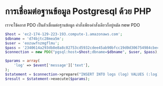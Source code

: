 # การเชื่อมต่อฐานข้อมูล Postgresql ด้วย PHP

เราจะใช้คลาส PDO เป็นตัวเชื่อมต่อฐานข้อมูล คำสั่งเพียงคำสั่งเดียวก็อยู่หมัด new PDO

```php
$host = 'ec2-174-129-223-193.compute-1.amazonaws.com';
$dbname = 'd74bjtc28mea5m';
$user = 'eozuwfnzmgflmu';
$pass = '2340614a293db8e8a8c02753cd5932cdee45ab90bfcc19d0d306754984cbece1';
$connection = new PDO("pgsql:host=$host;dbname=$dbname", $user, $pass); 

$params = array(
    'log' => $event['message']['text'],
);
$statement = $connection->prepare("INSERT INTO logs (log) VALUES (:log)");
$result = $statement->execute($params);
```




